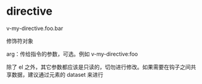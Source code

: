 # directive

v-my-directive.foo.bar

修饰符对象

arg：传给指令的参数，可选。例如 v-my-directive:foo

除了 el 之外，其它参数都应该是只读的，切勿进行修改。如果需要在钩子之间共享数据，建议通过元素的 dataset 来进行

